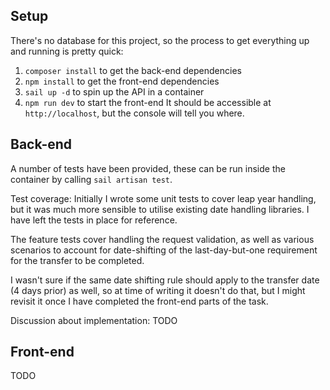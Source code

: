 ## Setup

There's no database for this project, so the process to get everything up and running is pretty quick:

1. `composer install` to get the back-end dependencies
2. `npm install` to get the front-end dependencies
3. `sail up -d` to spin up the API in a container
4. `npm run dev` to start the front-end It should be accessible at `http://localhost`, but the console will tell you where.

## Back-end

A number of tests have been provided, these can be run inside the container by calling `sail artisan test`.

Test coverage:
Initially I wrote some unit tests to cover leap year handling, but it was much more sensible to utilise existing date handling libraries. I have left the tests in place for reference.

The feature tests cover handling the request validation, as well as various scenarios to account for date-shifting of the last-day-but-one requirement for the transfer to be completed.

I wasn't sure if the same date shifting rule should apply to the transfer date (4 days prior) as well, so at time of writing it doesn't do that, but I might revisit it once I have completed the front-end parts of the task.

Discussion about implementation:
TODO

## Front-end

TODO
